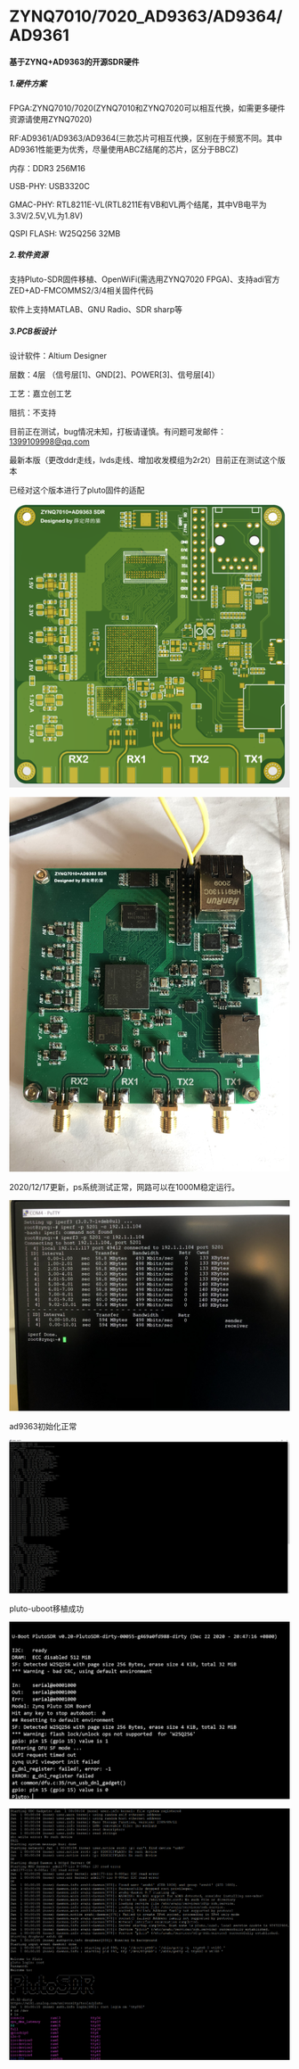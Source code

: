 # ZYNQ7010/7020_AD9363/AD9364/AD9361
####  基于ZYNQ+AD9363的开源SDR硬件

##### 1.硬件方案

FPGA:ZYNQ7010/7020(ZYNQ7010和ZYNQ7020可以相互代换，如需更多硬件资源请使用ZYNQ7020)

RF:AD9361/AD9363/AD9364(三款芯片可相互代换，区别在于频宽不同。其中AD9361性能更为优秀，尽量使用ABCZ结尾的芯片，区分于BBCZ)

内存：DDR3 256M16

USB-PHY: USB3320C

GMAC-PHY: RTL8211E-VL(RTL8211E有VB和VL两个结尾，其中VB电平为3.3V/2.5V,VL为1.8V)

QSPI FLASH: W25Q256 32MB

##### 2.软件资源

支持Pluto-SDR固件移植、OpenWiFi(需选用ZYNQ7020 FPGA)、支持adi官方ZED+AD-FMCOMMS2/3/4相关固件代码

软件上支持MATLAB、GNU Radio、SDR sharp等

##### 3.PCB板设计

设计软件：Altium Designer

层数：4层 （信号层[1]、GND[2]、POWER[3]、信号层[4]）

工艺：嘉立创工艺

阻抗：不支持

目前正在测试，bug情况未知，打板请谨慎。有问题可发邮件：1399109998@qq.com

最新本版（更改ddr走线，lvds走线、增加收发模组为2r2t）目前正在测试这个版本

已经对这个版本进行了pluto固件的适配

![2](images/2.png)

![cpz](images/wq.JPG)

2020/12/17更新，ps系统测试正常，网路可以在1000M稳定运行。

![eth](images/500m.JPG)

ad9363初始化正常

<img src="images/csh.png" alt="eth" style="zoom:50%;" />

pluto-uboot移植成功

![eth](images/pluto.png)

![eth](images/pluto-system.png)